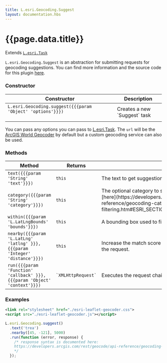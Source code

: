 ```yaml
---
title: L.esri.Geocoding.Suggest
layout: documentation.hbs
---
```


# {{page.data.title}}

Extends [`L.esri.Task`]({{assets}}api-reference/tasks/task.html)

`L.esri.Geocoding.Suggest` is an abstraction for submitting requests for geocoding suggestions.  You can find more information and the source code for this plugin [here](https://github.com/Esri/esri-leaflet-geocoder).

### Constructor

<table>
    <thead>
        <tr>
            <th>Constructor</th>
            <th>Description</th>
        </tr>
    </thead>
    <tbody>
        <tr>
            <td>
            <code>L.esri.Geocoding.suggest({{{param 'Object' 'options'}}})</code><br><br>
            </td>
            <td>Creates a new `Suggest` task</td>
        </tr>
    </tbody>
</table>

You can pass any options you can pass to [L.esri.Task](task.html). The `url` will be the [ArcGIS World Geocoder](https://developers.arcgis.com/rest/geocode/api-reference/overview-world-geocoding-service.htm) by default but a custom geocoding service can also be used.


### Methods

<table>
    <thead>
        <tr>
            <th>Method</th>
            <th>Returns</th>
            <th>Description</th>
        </tr>
    </thead>
    <tbody>
        <tr>
            <td><code>text({{{param 'String' 'text'}}})</code></td>
            <td><code>this</code></td>
            <td>The text to get suggestions for.
            </td>
        </tr>
        <tr>
            <td><code>category({{{param 'String' 'category'}}})</code></td>
            <td><code>this</code></td>
            <td>The optional category to search for. A list of valid categories can be found [here](https://developers.arcgis.com/rest/geocode/api-reference/geocoding-category-filtering.htm#ESRI_SECTION1_502B3FE2028145D7B189C25B1A00E17B).
            </td>
        </tr>
        <tr>
            <td><code>within({{{param 'L.LatLngBounds' 'bounds'}}})</code></td>
            <td><code>this</code></td>
            <td>A bounding box used to filter results.
            </td>
        </tr>
        <tr>
            <td><code>nearby({{{param 'L.LatLng' 'latlng' }}}, {{{param 'Integer' 'distance'}}})</code></td>
            <td><code>this</code></td>
            <td>Increase the match score of candidates close to a location passed within the request.
            </td>
        </tr>
        <tr>
            <td><code>run({{{param 'Function' 'callback' }}}, {{{param 'Object' 'context'}}})</code></td>
            <td><code>`XMLHttpRequest`</code></td>
            <td>Executes the request chain and accepts the response callback.
            </td>
        </tr>
    </tbody>
</table>

### Examples
```xml
<link rel="stylesheet" href="./esri-leaflet-geocoder.css">
<script src="./esri-leaflet-geocoder.js"></script>
```

```js
L.esri.Geocoding.suggest()
  .text('trea')
  .nearby([45, -121], 5000)
  .run(function (error, response) {
    /* response syntax is documented here:
    https://developers.arcgis.com/rest/geocode/api-reference/geocoding-suggest.htm#ESRI_SECTION1_FC3884A45AD24E62BD11C9888F1392DB
    */
  });
```
